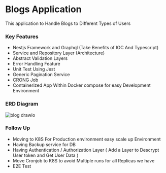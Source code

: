 # Blogs Application

This application to Handle Blogs to Different Types of Users

### Key Features

- Nestjs Framework and Graphql (Take Benefits of IOC And Typescript)
- Service and Repository Layer (Architecture)
- Abstract Validation Layers
- Error Handling Feature
- Unit Test Using Jest
- Generic Pagination Service
- CRONG Job
- Containerized App Within Docker compose for easy Development Environment

### ERD Diagram

![blog drawio](https://user-images.githubusercontent.com/55209776/216788581-15251003-f157-44cd-bb67-8740a82affe5.png)

### Follow Up

- Moving to K8S For Production environment easy scale up Environment
- Having Backup service for DB
- Having Authentication / Authorization Layer ( Add a Layer to Descrypt User token and Get User Data )
- Move Cronjob to K8S to avoid Multiple runs for all Replicas we have
- E2E Test

